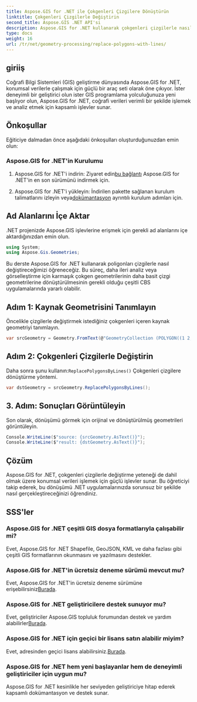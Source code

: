 ```yaml
---
title: Aspose.GIS for .NET ile Çokgenleri Çizgilere Dönüştürün
linktitle: Çokgenleri Çizgilerle Değiştirin
second_title: Aspose.GIS .NET API'si
description: Aspose.GIS for .NET kullanarak çokgenleri çizgilerle nasıl değiştireceğinizi öğrenin. CBS veri işleme becerilerinizi zahmetsizce geliştirin.
type: docs
weight: 16
url: /tr/net/geometry-processing/replace-polygons-with-lines/
---
```

## giriiş
Coğrafi Bilgi Sistemleri (GIS) geliştirme dünyasında Aspose.GIS for .NET, konumsal verilerle çalışmak için güçlü bir araç seti olarak öne çıkıyor. İster deneyimli bir geliştirici olun ister GIS programlama yolculuğunuza yeni başlıyor olun, Aspose.GIS for .NET, coğrafi verileri verimli bir şekilde işlemek ve analiz etmek için kapsamlı işlevler sunar.
## Önkoşullar
Eğiticiye dalmadan önce aşağıdaki önkoşulları oluşturduğunuzdan emin olun:
### Aspose.GIS for .NET'in Kurulumu
1.  Aspose.GIS for .NET'i indirin: Ziyaret edin[bu bağlantı](https://releases.aspose.com/gis/net/) Aspose.GIS for .NET'in en son sürümünü indirmek için.
   
2.  Aspose.GIS for .NET'i yükleyin: İndirilen pakette sağlanan kurulum talimatlarını izleyin veya[dokümantasyon](https://reference.aspose.com/gis/net/) ayrıntılı kurulum adımları için.

## Ad Alanlarını İçe Aktar
.NET projenizde Aspose.GIS işlevlerine erişmek için gerekli ad alanlarını içe aktardığınızdan emin olun.
```csharp
using System;
using Aspose.Gis.Geometries;
```

Bu derste Aspose.GIS for .NET kullanarak poligonları çizgilerle nasıl değiştireceğimizi öğreneceğiz. Bu süreç, daha ileri analiz veya görselleştirme için karmaşık çokgen geometrilerinin daha basit çizgi geometrilerine dönüştürülmesinin gerekli olduğu çeşitli CBS uygulamalarında yararlı olabilir.
## Adım 1: Kaynak Geometrisini Tanımlayın
Öncelikle çizgilerle değiştirmek istediğiniz çokgenleri içeren kaynak geometriyi tanımlayın.
```csharp
var srcGeometry = Geometry.FromText(@"GeometryCollection (POLYGON((1 2, 1 4, 3 4, 3 2)), Point (5 1))");
```
## Adım 2: Çokgenleri Çizgilerle Değiştirin
 Daha sonra şunu kullanın:`ReplacePolygonsByLines()` Çokgenleri çizgilere dönüştürme yöntemi.
```csharp
var dstGeometry = srcGeometry.ReplacePolygonsByLines();
```
## 3. Adım: Sonuçları Görüntüleyin
Son olarak, dönüşümü görmek için orijinal ve dönüştürülmüş geometrileri görüntüleyin.
```csharp
Console.WriteLine($"source: {srcGeometry.AsText()}");
Console.WriteLine($"result: {dstGeometry.AsText()}");
```

## Çözüm
Aspose.GIS for .NET, çokgenleri çizgilerle değiştirme yeteneği de dahil olmak üzere konumsal verileri işlemek için güçlü işlevler sunar. Bu öğreticiyi takip ederek, bu dönüşümü .NET uygulamalarınızda sorunsuz bir şekilde nasıl gerçekleştireceğinizi öğrendiniz.
## SSS'ler
### Aspose.GIS for .NET çeşitli GIS dosya formatlarıyla çalışabilir mi?
Evet, Aspose.GIS for .NET Shapefile, GeoJSON, KML ve daha fazlası gibi çeşitli GIS formatlarının okunmasını ve yazılmasını destekler.
### Aspose.GIS for .NET'in ücretsiz deneme sürümü mevcut mu?
 Evet, Aspose.GIS for .NET'in ücretsiz deneme sürümüne erişebilirsiniz[Burada](https://releases.aspose.com/).
### Aspose.GIS for .NET geliştiricilere destek sunuyor mu?
 Evet, geliştiriciler Aspose.GIS topluluk forumundan destek ve yardım alabilirler[Burada](https://forum.aspose.com/c/gis/33).
### Aspose.GIS for .NET için geçici bir lisans satın alabilir miyim?
 Evet, adresinden geçici lisans alabilirsiniz.[Burada](https://purchase.aspose.com/temporary-license/).
### Aspose.GIS for .NET hem yeni başlayanlar hem de deneyimli geliştiriciler için uygun mu?
Aspose.GIS for .NET kesinlikle her seviyeden geliştiriciye hitap ederek kapsamlı dokümantasyon ve destek sunar.